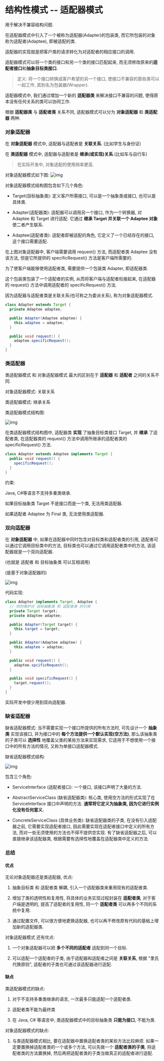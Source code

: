 # 结构性模式 -- 适配器模式

用于解决不兼容结构问题.

在适配器模式中引入了一个被称为适配器(Adapter)的包装类, 而它所包装的对象称为适配者(Adaptee), 即被适配的类.

适配器的实现就是把客户类的请求转化为对适配者的相应接口的调用.

适配器模式可以将一个类的接口和另一个类的接口匹配起来, 而无须修改原来的**适配者接口**和**抽象目标类接口**.

> 定义: 将一个接口转换成客户希望的另一个接口, 使接口不兼容的那些类可以一起工作, 其别名为包装器(Wrapper).

适配器模式中, 我们通过增加一个新的 **适配器类** 来解决接口不兼容的问题, 使得原本没有任何关系的类可以协同工作.

根据 **适配器类** 与 **适配者类** 关系不同, 适配器模式可以分为 **对象适配器** 和 **类适配器** 两种.

### 对象适配器

在 **对象适配器** 模式中, 适配器与适配者是 **关联关系**. (比如学生与身份证)

在 **类适配器** 模式中, 适配器与适配者是 **继承(或实现)关系**.(比如车与自行车)

> 在实际开发中, 对象适配的使用频率更高.

对象适配器模式如下图:
![img](http://img.my.csdn.net/uploads/201302/28/1362066399_9469.jpg)

对象适配器模式结构图包含如下几个角色:

- Target(目标抽象类): 定义客户所需接口, 可以是一个抽象类或接口, 也可以是具体类.

- Adapter(适配器类): 适配器可以调用另一个接口, 作为一个转换器, 对 Adaptee 和 Target 进行适配. 它通过 **继承 Target 并关联一个 Adaptee 对象** 使二者产生联系.

- Adaptee(适配者类): 适配者即被适配的角色, 它定义了一个已经存在的接口, 这个接口需要适配.

在上图对象适配器中, 客户端需要调用 request() 方法, 而适配者类 Adaptee 没有该方法, 但是它所提供的 specificRequest() 方法是客户端所需要的.

为了使客户端能够使用适配者类, 需要提供一个包装类 Adapter, 即适配器类.

这个包装类包装了一个适配者的实例, 从而将客户端与适配者衔接起来, 在适配器的 request() 方法中调用适配者的 specificRequest() 方法.

因为适配器与适配者类是关联关系(也可称之为委派关系), 称为对象适配器模式.

```java
class Adapter extends Target {
  private Adaptee adaptee;

  public Adapter(Adaptee adaptee) {
    this.adaptee = adaptee;
  }

  public void request() {
    adaptee.specificRequest();
  }
}
```

### 类适配器

类适配器模式 和 对象适配器模式 最大的区别在于 **适配器** 和 **适配者** 之间的关系不同.

对象适配器模式: 关联关系

类适配器模式: 继承关系

类适配器模式结构图:

![img](http://img.my.csdn.net/uploads/201303/01/1362099343_7447.jpg)

在类适配器模式结构图中, 适配器类 **实现** 了抽象目标类接口 Target, 并 **继承** 了适配者类, 在适配器类的 request() 方法中调用所继承的适配者类的 specificRequest() 方法.

```java
class Adapter extends Adaptee implements Target {
  public void request() {
    specificRequest();
  }
}
```

约束:

Java, C#等语言不支持多重类继承.

如果目标抽象类 Target 不是接口而是一个类, 无法用类适配器.

如果适配者 Adaptee 为 Final 类, 无法使用类适配器.

### 双向适配器

在 **对象适配器** 中, 如果在适配器中同时包含对目标类和适配者类的引用, 适配者可以通过它调用目标类中的方法, 目标类也可以通过它调用适配者类中的方法, 该适配器就是一个双向适配器.

(也就是 适配者 和 目标抽象类 可以互相调用)

(是基于对象适配器的)

![img](http://img.my.csdn.net/uploads/201303/01/1362100282_9857.jpg)

代码实现:
```java
class Adapter implements Target, Adaptee {
  // 同时维护对 目标抽象类 和 适配者类 的引用
  private Target target;
  private Adaptee adaptee;

  public Adapter(Target target) {
    this.target = target;
  }

  public Adapter(Adaptee adaptee) {
    this.adaptee = adaptee;
  }

  public void request() {
    adaptee.spcificRequest();
  }

  public void specificRequest() {
    target.request();
  }
}
```

实际开发中很少用到双向适配器.

### 缺省适配器

缺省适配器模式: 当不需要实现一个接口所提供的所有方法时, 可先设计一个 **抽象类** 实现该接口, 并为接口中的 **每个方法提供一个默认实现(空方法)**, 那么该抽象类的子类可以 **选择性** 地覆盖父类的某些方法来实现需求, 它适用于不想使用一个接口中的所有方法的情况, 又称为单接口适配器模式.

缺省适配器模式结构:

![img](http://img.my.csdn.net/uploads/201303/01/1362101177_9180.jpg)

包含三个角色:

- ServiceInterface (适配者接口): 一个接口, 该接口声明了大量的方法.

- AbstractServiceClass (缺省适配器类): 核心类, 使用空方法的形式实现了在 ServiceInterface 接口中声明的方法. **通常将它定义为抽象类, 因为它进行实例化没有任何意义.**

- ConcreteServiceClass (具体业务类): 缺省适配器类的子类, 在没有引入适配器之前, 它需要实现适配者接口, 因此需要实现在适配者接口中定义的所有方法, 而对一些无须使用的方法也不得不提供空实现. 有了缺省适配器之后, 可以直接继承该适配器类, 根据需要有选择性地覆盖在适配器类中定义的方法.

### 总结

#### 优点

无论对象适配器还是类适配器, 优点:

1. 抽象目标类 和 适配者类 解耦, 引入一个适配器类来重用现有的适配者类.

2. 增加了类的透明性和复用性, 将具体的业务实现过程封装在 **适配者类**, 对于客户端是透明的, 提高了适配者的复用性, 同一个 **适配者类** 可以再多个不同的系统中复用.

3. 通过配置文件, 可以很方便地更换适配器, 也可以再不修改原有代码的基础上增加新的适配器类.

对象适配器模式 还有优点:

1. 一个对象适配器可以把 **多个不同的适配者** 适配到同一个目标.

2. 可以适配一个适配者的子类, 由于适配器和适配者之间是 **关联关系**, 根据 "里氏代换原则", 适配者的子类也可通过该适配器进行适配.

#### 缺点

类适配器模式的缺点:

1. 对于不支持多重类继承的语言, 一次最多只能适配一个适配者类.

2. 适配者类不能为最终类

3. 在 Java, C# 等语言中, 类适配器模式中的目标抽象类 **只能为接口**, 不能为类.

对象适配器模式的缺点:

1. 与类适配器模式相比, 要在适配器中置换适配者类的某些方法比较麻烦. 如果一定要置换掉适配者类的一个或多个方法, 可以先做一个 **适配者类的子类**, 将适配者类的方法置换掉, 然后再把适配者类的子类当做真正的适配者进行适配.


